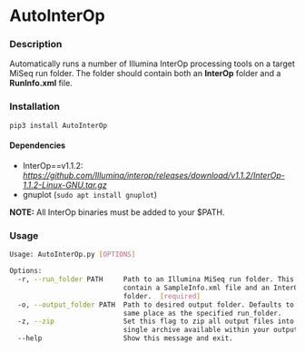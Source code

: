 # AutoInterOp

### Description
Automatically runs a number of Illumina InterOp processing tools on a
target MiSeq run folder. The folder should contain both an **InterOp** folder
and a **RunInfo.xml** file.

### Installation
```pip3 install AutoInterOp```

#### Dependencies
- InterOp==v1.1.2: _https://github.com/Illumina/interop/releases/download/v1.1.2/InterOp-1.1.2-Linux-GNU.tar.gz_
- gnuplot (`sudo apt install gnuplot`)

**NOTE:** All InterOp binaries must be added to your $PATH.

### Usage
```bash
Usage: AutoInterOp.py [OPTIONS]

Options:
  -r, --run_folder PATH     Path to an Illumina MiSeq run folder. This should
                            contain a SampleInfo.xml file and an InterOp
                            folder.  [required]
  -o, --output_folder PATH  Path to desired output folder. Defaults to the
                            same place as the specified run_folder.
  -z, --zip                 Set this flag to zip all output files into a
                            single archive available within your output folder.
  --help                    Show this message and exit.
  ```